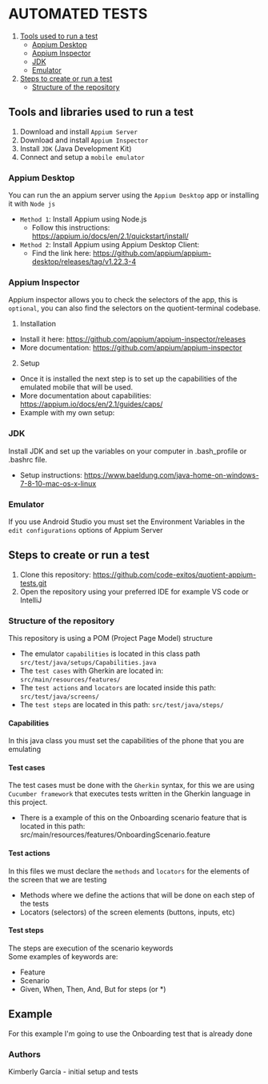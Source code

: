 # AUTOMATED TESTS

1. [Tools used to run a test](#Tools-used-to-run-a-test)
   * [Appium Desktop](#Appium-Desktop) 
   * [Appium Inspector](#Appium-Inspector)
   * [JDK](#JDK)
   * [Emulator](#Emulator)
2. [Steps to create or run a test](#Steps-to-create-or-run-a-test)
   * [Structure of the repository](#Structure-of-the-repository)

## Tools and libraries used to run a test
1. Download and install `Appium Server` 
2. Download and install `Appium Inspector`
3. Install `JDK` (Java Development Kit)
4. Connect and setup a `mobile emulator`

### Appium Desktop
You can run the an appium server using the `Appium Desktop` app or installing it with `Node js`
* `Method 1`: Install Appium using Node.js
  - Follow this instructions: https://appium.io/docs/en/2.1/quickstart/install/
* `Method 2`: Install Appium using Appium Desktop Client: 
  - Find the link here: https://github.com/appium/appium-desktop/releases/tag/v1.22.3-4

### Appium Inspector
Appium inspector allows you to check the selectors of the app, this is `optional`, you can also find the selectors on the quotient-terminal codebase.

1. Installation 
- Install it here: https://github.com/appium/appium-inspector/releases
- More documentation: https://github.com/appium/appium-inspector

2. Setup
- Once it is installed the next step is to set up the capabilities of the emulated mobile that will be used.
- More documentation about capabilities: https://appium.io/docs/en/2.1/guides/caps/
- Example with my own setup:

### JDK
Install JDK and set up the variables on your computer in .bash_profile or .bashrc file.
* Setup instructions: https://www.baeldung.com/java-home-on-windows-7-8-10-mac-os-x-linux

### Emulator
If you use Android Studio you must set the Environment Variables in the `edit configurations` options of Appium Server

## Steps to create or run a test
1. Clone this repository: https://github.com/code-exitos/quotient-appium-tests.git
2. Open the repository using your preferred IDE for example VS code or IntelliJ 

### Structure of the repository
This repository is using a POM (Project Page Model) structure
* The emulator `capabilities` is located in this class path `src/test/java/setups/Capabilities.java`
* The `test cases` with Gherkin are located in: `src/main/resources/features/`
* The `test actions` and `locators` are located inside this path: `src/test/java/screens/`
* The `test steps` are located in this path: `src/test/java/steps/`

#### Capabilities
In this java class you must set the capabilities of the phone that you are emulating

#### Test cases
The test cases must be done with the `Gherkin` syntax, for this we are using `Cucumber framework` that executes tests written in the Gherkin language in this project.
* There is a example of this on the Onboarding scenario feature that is located in this path: src/main/resources/features/OnboardingScenario.feature

#### Test actions
In this files we must declare the `methods` and `locators` for the elements of the screen that we are testing
* Methods where we define the actions that will be done on each step of the tests
* Locators (selectors) of the screen elements (buttons, inputs, etc)

#### Test steps
The steps are execution of the scenario keywords<br>
Some examples of keywords are:
- Feature
- Scenario
- Given, When, Then, And, But for steps (or *)

## Example
For this example I'm going to use the Onboarding test that is already done

### Authors
Kimberly García - initial setup and tests